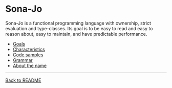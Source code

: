 # Sona-Jo

Sona-Jo is a functional programming language with ownership, strict evaluation
and type-classes. Its goal is to be easy to read and easy to reason about, easy
to maintain, and have predictable performance.

- [Goals](goals.md)
- [Characteristics](characteristics.md)
- [Code samples](code-samples/index.md)
- [Grammar](grammar.md)
- [About the name](about-the-name.md)


---
[Back to README](../README.md)